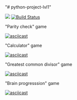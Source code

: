 "# python-project-lvl1" 

<a href="https://codeclimate.com/github/SergSm/python-project-lvl1/maintainability"><img src="https://api.codeclimate.com/v1/badges/e0b640003f838ec44790/maintainability" /></a> [![Build Status](https://travis-ci.org/SergSm/python-project-lvl1.svg?branch=master)](https://travis-ci.org/SergSm/python-project-lvl1)



"Parity check" game

[![asciicast](https://asciinema.org/a/9TOAYUdkuzKiPckW636Wf4XwH.svg)](https://asciinema.org/a/9TOAYUdkuzKiPckW636Wf4XwH)


"Calculator" game

[![asciicast](https://asciinema.org/a/dbDE7gyUiqOsinLEpfVoRzxpi.svg)](https://asciinema.org/a/dbDE7gyUiqOsinLEpfVoRzxpi)


"Greatest common divisor" game

[![asciicast](https://asciinema.org/a/9g26nT8D2ITKm9j8r6KumRwTG.svg)](https://asciinema.org/a/9g26nT8D2ITKm9j8r6KumRwTG)


"Brain progresssion" game

[![asciicast](https://asciinema.org/a/bqLDOXBD2jLc0u0vQfbBlNygG.svg)](https://asciinema.org/a/bqLDOXBD2jLc0u0vQfbBlNygG)

